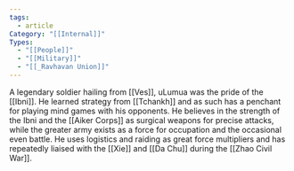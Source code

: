 ```yaml
---
tags:
  - article
Category: "[[Internal]]"
Types:
  - "[[People]]"
  - "[[Military]]"
  - "[[_Ravhavan Union]]"
---
```

A legendary soldier hailing from [[Ves]], uLumua was the pride of the [[Ibni]]. He learned strategy from [[Tchankh]] and as such has a penchant for playing mind games with his opponents. He believes in the strength of the Ibni and the [[Aiker Corps]] as surgical weapons for precise attacks, while the greater army exists as a force for occupation and the occasional even battle. He uses logistics and raiding as great force multipliers and has repeatedly liaised with the [[Xie]] and [[Da Chu]] during the [[Zhao Civil War]].
